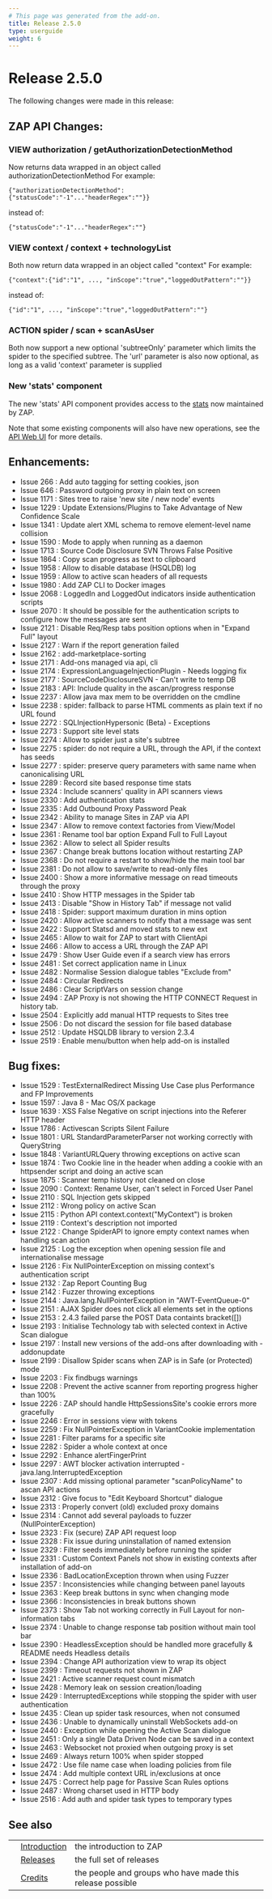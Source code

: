 ```yaml
---
# This page was generated from the add-on.
title: Release 2.5.0
type: userguide
weight: 6
---
```


# Release 2.5.0

The following changes were made in this release:

## ZAP API Changes:

### VIEW authorization / getAuthorizationDetectionMethod

Now returns data wrapped in an object called authorizationDetectionMethod For example:

```
{"authorizationDetectionMethod":{"statusCode":"-1"..."headerRegex":""}}
```

instead of:

```
{"statusCode":"-1"..."headerRegex":""}
```

### VIEW context / context + technologyList

Both now return data wrapped in an object called "context" For example:

```
{"context":{"id":"1", ..., "inScope":"true","loggedOutPattern":""}}
```

instead of:

```
{"id":"1", ..., "inScope":"true","loggedOutPattern":""}
```

### ACTION spider / scan + scanAsUser

Both now support a new optional 'subtreeOnly' parameter which limits the spider to the specified subtree. The 'url' parameter is also now optional, as long as a valid 'context' parameter is supplied

### New 'stats' component

The new 'stats' API component provides access to the [stats](/docs/desktop/start/features/stats/) now maintained by ZAP.

Note that some existing components will also have new operations, see the [API Web UI](/docs/desktop/start/features/api/) for more details.

## Enhancements:

- Issue 266 : Add auto tagging for setting cookies, json
- Issue 646 : Password outgoing proxy in plain text on screen
- Issue 1171 : Sites tree to raise 'new site / new node' events
- Issue 1229 : Update Extensions/Plugins to Take Advantage of New Confidence Scale
- Issue 1341 : Update alert XML schema to remove element-level name collision
- Issue 1590 : Mode to apply when running as a daemon
- Issue 1713 : Source Code Disclosure SVN Throws False Positive
- Issue 1864 : Copy scan progress as text to clipboard
- Issue 1958 : Allow to disable database (HSQLDB) log
- Issue 1959 : Allow to active scan headers of all requests
- Issue 1980 : Add ZAP CLI to Docker images
- Issue 2068 : LoggedIn and LoggedOut indicators inside authentication scripts
- Issue 2070 : It should be possible for the authentication scripts to configure how the messages are sent
- Issue 2121 : Disable Req/Resp tabs position options when in "Expand Full" layout
- Issue 2127 : Warn if the report generation failed
- Issue 2162 : add-marketplace-sorting
- Issue 2171 : Add-ons managed via api, cli
- Issue 2174 : ExpressionLanguageInjectionPlugin - Needs logging fix
- Issue 2177 : SourceCodeDisclosureSVN - Can't write to temp DB
- Issue 2183 : API: Include quality in the ascan/progress response
- Issue 2237 : Allow java max mem to be overridden on the cmdline
- Issue 2238 : spider: fallback to parse HTML comments as plain text if no URL found
- Issue 2272 : SQLInjectionHypersonic (Beta) - Exceptions
- Issue 2273 : Support site level stats
- Issue 2274 : Allow to spider just a site's subtree
- Issue 2275 : spider: do not require a URL, through the API, if the context has seeds
- Issue 2277 : spider: preserve query parameters with same name when canonicalising URL
- Issue 2289 : Record site based response time stats
- Issue 2324 : Include scanners' quality in API scanners views
- Issue 2330 : Add authentication stats
- Issue 2335 : Add Outbound Proxy Password Peak
- Issue 2342 : Ability to manage Sites in ZAP via API
- Issue 2347 : Allow to remove context factories from View/Model
- Issue 2361 : Rename tool bar option Expand Full to Full Layout
- Issue 2362 : Allow to select all Spider results
- Issue 2367 : Change break buttons location without restarting ZAP
- Issue 2368 : Do not require a restart to show/hide the main tool bar
- Issue 2381 : Do not allow to save/write to read-only files
- Issue 2400 : Show a more informative message on read timeouts through the proxy
- Issue 2410 : Show HTTP messages in the Spider tab
- Issue 2413 : Disable "Show in History Tab" if message not valid
- Issue 2418 : Spider: support maximum duration in mins option
- Issue 2420 : Allow active scanners to notify that a message was sent
- Issue 2422 : Support Statsd and moved stats to new ext
- Issue 2465 : Allow to wait for ZAP to start with ClientApi
- Issue 2466 : Allow to access a URL through the ZAP API
- Issue 2479 : Show User Guide even if a search view has errors
- Issue 2481 : Set correct application name in Linux
- Issue 2482 : Normalise Session dialogue tables "Exclude from"
- Issue 2484 : Circular Redirects
- Issue 2486 : Clear ScriptVars on session change
- Issue 2494 : ZAP Proxy is not showing the HTTP CONNECT Request in history tab.
- Issue 2504 : Explicitly add manual HTTP requests to Sites tree
- Issue 2506 : Do not discard the session for file based database
- Issue 2512 : Update HSQLDB library to version 2.3.4
- Issue 2519 : Enable menu/button when help add-on is installed

## Bug fixes:

- Issue 1529 : TestExternalRedirect Missing Use Case plus Performance and FP Improvements
- Issue 1597 : Java 8 - Mac OS/X package
- Issue 1639 : XSS False Negative on script injections into the Referer HTTP header
- Issue 1786 : Activescan Scripts Silent Failure
- Issue 1801 : URL StandardParameterParser not working correctly with QueryString
- Issue 1848 : VariantURLQuery throwing exceptions on active scan
- Issue 1874 : Two Cookie line in the header when adding a cookie with an httpsender script and doing an active scan
- Issue 1875 : Scanner temp history not cleaned on close
- Issue 2090 : Context: Rename User, can't select in Forced User Panel
- Issue 2110 : SQL Injection gets skipped
- Issue 2112 : Wrong policy on active Scan
- Issue 2115 : Python API context.context("MyContext") is broken
- Issue 2119 : Context's description not imported
- Issue 2122 : Change SpiderAPI to ignore empty context names when handling scan action
- Issue 2125 : Log the exception when opening session file and internationalise message
- Issue 2126 : Fix NullPointerException on missing context's authentication script
- Issue 2132 : Zap Report Counting Bug
- Issue 2142 : Fuzzer throwing exceptions
- Issue 2144 : Java.lang.NullPointerException in "AWT-EventQueue-0"
- Issue 2151 : AJAX Spider does not click all elements set in the options
- Issue 2153 : 2.4.3 failed parse the POST Data containts bracket(\[\])
- Issue 2193 : Initialise Technology tab with selected context in Active Scan dialogue
- Issue 2197 : Install new versions of the add-ons after downloading with -addonupdate
- Issue 2199 : Disallow Spider scans when ZAP is in Safe (or Protected) mode
- Issue 2203 : Fix findbugs warnings
- Issue 2208 : Prevent the active scanner from reporting progress higher than 100%
- Issue 2226 : ZAP should handle HttpSessionsSite's cookie errors more gracefully
- Issue 2246 : Error in sessions view with tokens
- Issue 2259 : Fix NullPointerException in VariantCookie implementation
- Issue 2281 : Filter params for a specific site
- Issue 2282 : Spider a whole context at once
- Issue 2292 : Enhance alertFingerPrint
- Issue 2297 : AWT blocker activation interrupted - java.lang.InterruptedException
- Issue 2307 : Add missing optional parameter "scanPolicyName" to ascan API actions
- Issue 2312 : Give focus to "Edit Keyboard Shortcut" dialogue
- Issue 2313 : Properly convert (old) excluded proxy domains
- Issue 2314 : Cannot add several payloads to fuzzer (NullPointerException)
- Issue 2323 : Fix (secure) ZAP API request loop
- Issue 2328 : Fix issue during uninstallation of named extension
- Issue 2329 : Filter seeds immediately before running the spider
- Issue 2331 : Custom Context Panels not show in existing contexts after installation of add-on
- Issue 2336 : BadLocationException thrown when using Fuzzer
- Issue 2357 : Inconsistencies while changing between panel layouts
- Issue 2363 : Keep break buttons in sync when changing mode
- Issue 2366 : Inconsistencies in break buttons shown
- Issue 2373 : Show Tab not working correctly in Full Layout for non-information tabs
- Issue 2374 : Unable to change response tab position without main tool bar
- Issue 2390 : HeadlessException should be handled more gracefully \& README needs Headless details
- Issue 2394 : Change API authorization view to wrap its object
- Issue 2399 : Timeout requests not shown in ZAP
- Issue 2421 : Active scanner request count mismatch
- Issue 2428 : Memory leak on session creation/loading
- Issue 2429 : InterruptedExceptions while stopping the spider with user authentication
- Issue 2435 : Clean up spider task resources, when not consumed
- Issue 2436 : Unable to dynamically uninstall WebSockets add-on
- Issue 2440 : Exception while opening the Active Scan dialogue
- Issue 2451 : Only a single Data Driven Node can be saved in a context
- Issue 2463 : Websocket not proxied when outgoing proxy is set
- Issue 2469 : Always return 100% when spider stopped
- Issue 2472 : Use file name case when loading policies from file
- Issue 2474 : Add multiple context URL in/exclusions at once
- Issue 2475 : Correct help page for Passive Scan Rules options
- Issue 2487 : Wrong charset used in HTTP body
- Issue 2516 : Add auth and spider task types to temporary types

## See also

|     |                                     |                                                           |
| --- | ----------------------------------- | --------------------------------------------------------- |
|     | [Introduction](/docs/desktop/)      | the introduction to ZAP                                   |
|     | [Releases](/docs/desktop/releases/) | the full set of releases                                  |
|     | [Credits](/docs/desktop/credits/)   | the people and groups who have made this release possible |
